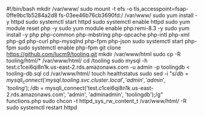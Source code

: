 #!/bin/bash
mkdir /var/www/
sudo mount -t efs -o tls,accesspoint=fsap-0ffe9bc1b5284a2d8 fs-03ee46b76cb3690fd:/ /var/www/
sudo yum install -y httpd 
sudo systemctl start httpd
sudo systemctl enable httpd
sudo yum module reset php -y
sudo yum module enable php:remi-8.3 -y
sudo yum install -y php php-common php-mbstring php-opcache php-intl php-xml php-gd php-curl php-mysqlnd php-fpm php-json
sudo systemctl start php-fpm
sudo systemctl enable php-fpm
git clone https://github.com/lucm9/tooling.git
mkdir /var/www/html
sudo cp -R tooling/html/*  /var/www/html/
cd /tooling
sudo mysql -h test.c1cei6qi8n1k.us-east-2.rds.amazonaws.com -u admin -p toolingdb < tooling-db.sql
cd /var/www/html/
touch healthstatus
sudo sed -i "s/$db = mysqli_connect('mysql.tooling.svc.cluster.local', 'admin', 'admin', 'tooling');/$db = mysqli_connect('test.c1cei6qi8n1k.us-east-2.rds.amazonaws.com', 'admin', 'adminadmin', 'toolingdb');/g" functions.php
sudo chcon -t httpd_sys_rw_content_t /var/www/html/ -R
sudo systemctl restart httpd







